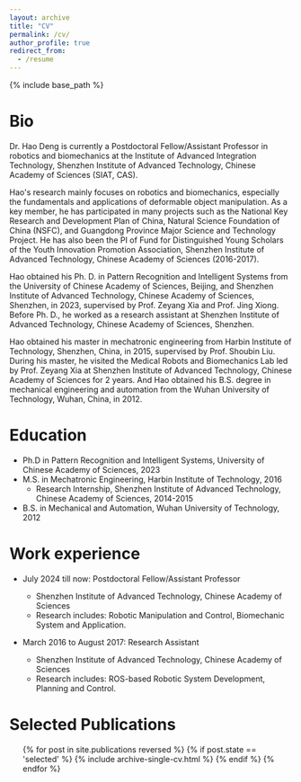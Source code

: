 ```yaml
---
layout: archive
title: "CV"
permalink: /cv/
author_profile: true
redirect_from:
  - /resume
---
```


{% include base_path %}

Bio
======
Dr. Hao Deng is currently a Postdoctoral Fellow/Assistant Professor in robotics and biomechanics at the Institute of Advanced Integration Technology, Shenzhen Institute of Advanced Technology, Chinese Academy of Sciences (SIAT, CAS).

Hao's research mainly focuses on robotics and biomechanics, especially the fundamentals and applications of deformable object manipulation. As a key member, he has participated in many projects such as the National Key Research and Development Plan of China, Natural Science Foundation of China (NSFC), and Guangdong Province Major Science and Technology Project. He has also been the PI of Fund for Distinguished Young Scholars of the Youth Innovation Promotion Association, Shenzhen Institute of Advanced Technology, Chinese Academy of Sciences (2016-2017).

Hao obtained his Ph. D. in Pattern Recognition and Intelligent Systems from the University of Chinese Academy of Sciences, Beijing, and Shenzhen Institute of Advanced Technology, Chinese Academy of Sciences, Shenzhen, in 2023, supervised by Prof. Zeyang Xia and Prof. Jing Xiong. Before Ph. D., he worked as a research assistant at Shenzhen Institute of Advanced Technology, Chinese Academy of Sciences, Shenzhen. 

Hao obtained his master in mechatronic engineering from Harbin Institute of Technology, Shenzhen, China, in 2015, supervised by Prof. Shoubin Liu. During his master, he visited the Medical Robots and Biomechanics Lab led by Prof. Zeyang Xia at Shenzhen Institute of Advanced Technology, Chinese Academy of Sciences for 2 years. And Hao obtained his B.S. degree in mechanical engineering and automation from the Wuhan University of Technology, Wuhan, China, in 2012.

Education
======
* Ph.D in Pattern Recognition and Intelligent Systems, University of Chinese Academy of Sciences, 2023
* M.S. in Mechatronic Engineering, Harbin Institute of Technology, 2016
  * Research Internship, Shenzhen Institute of Advanced Technology, Chinese Academy of Sciences, 2014-2015
* B.S. in Mechanical and Automation, Wuhan University of Technology, 2012

Work experience
======
* July 2024 till now: Postdoctoral Fellow/Assistant Professor
  * Shenzhen Institute of Advanced Technology, Chinese Academy of Sciences
  * Research includes: Robotic Manipulation and Control, Biomechanic System and Application.

* March 2016 to August 2017: Research Assistant
  * Shenzhen Institute of Advanced Technology, Chinese Academy of Sciences
  * Research includes: ROS-based Robotic System Development, Planning and Control.
  
Selected Publications
======
  <ul>{% for post in site.publications reversed %}
    {% if post.state == 'selected' %}
        {% include archive-single-cv.html %}
    {% endif %}
  {% endfor %}</ul>
